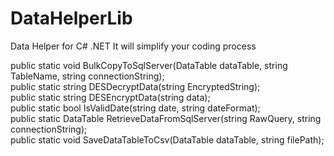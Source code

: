 # DataHelperLib
Data Helper for C# .NET
It will simplify your coding process


public static void BulkCopyToSqlServer(DataTable dataTable, string TableName, string connectionString);<br />
public static string DESDecryptData(string EncryptedString);<br />
public static string DESEncryptData(string data);<br />
public static bool IsValidDate(string date, string dateFormat);<br />
public static DataTable RetrieveDataFromSqlServer(string RawQuery, string connectionString);<br />
public static void SaveDataTableToCsv(DataTable dataTable, string filePath);
